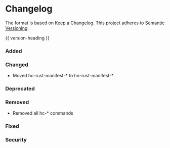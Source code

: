 # Changelog
The format is based on [Keep a Changelog](https://keepachangelog.com/en/1.0.0/).
This project adheres to [Semantic Versioning](https://semver.org/spec/v2.0.0.html).

{{ version-heading }}

### Added

### Changed

- Moved hc-rust-manifest-* to hn-rust-manifest-*

### Deprecated

### Removed

- Removed all hc-* commands

### Fixed

### Security

